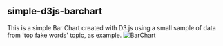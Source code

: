 ## simple-d3js-barchart
This is a simple Bar Chart created with D3.js using a small sample of data from 'top fake words' topic, as example.
![BarChart](./pictures/simple-d3js-barchart-screenshot.png "Bar Chart Output")
